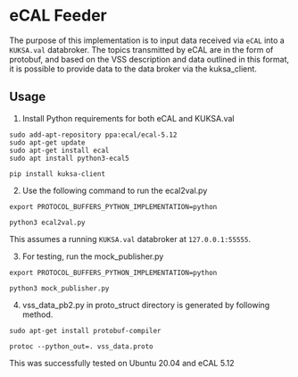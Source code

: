 # eCAL Feeder
The purpose of this implementation is to input data received via `eCAL` into a `KUKSA.val` databroker. The topics transmitted by eCAL are in the form of protobuf, and based on the VSS description and data outlined in this format, it is possible to provide data to the data broker via the kuksa_client.

## Usage
1. Install Python requirements for both eCAL and KUKSA.val

```
sudo add-apt-repository ppa:ecal/ecal-5.12
sudo apt-get update
sudo apt-get install ecal
sudo apt install python3-ecal5

pip install kuksa-client
```

2. Use the following command to run the ecal2val.py

```
export PROTOCOL_BUFFERS_PYTHON_IMPLEMENTATION=python

python3 ecal2val.py
```

This assumes a running `KUKSA.val` databroker at `127.0.0.1:55555`.

3. For testing, run the mock_publisher.py

```
export PROTOCOL_BUFFERS_PYTHON_IMPLEMENTATION=python

python3 mock_publisher.py
```

4. vss_data_pb2.py in proto_struct directory is generated by following method.

```
sudo apt-get install protobuf-compiler

protoc --python_out=. vss_data.proto
```

This was successfully tested on Ubuntu 20.04 and eCAL 5.12
